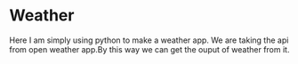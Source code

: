 # Weather
Here I am simply using python to make a weather app.
We are taking the api from open weather app.By this way we can get the ouput of weather from it.
